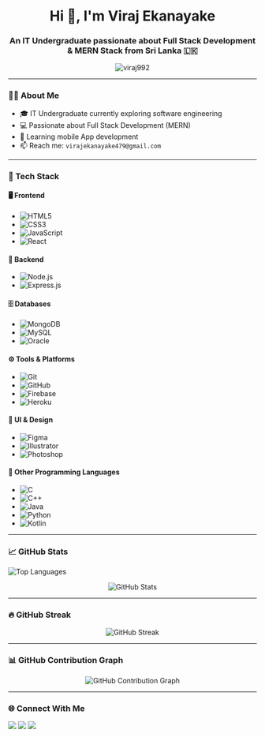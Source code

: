 <h1 align="center">Hi 👋, I'm Viraj Ekanayake</h1>
<h3 align="center">An IT Undergraduate passionate about Full Stack Development & MERN Stack from Sri Lanka 🇱🇰</h3>

<p align="center">
  <img src="https://komarev.com/ghpvc/?username=viraj992&label=Profile%20views&color=0e75b6&style=flat" alt="viraj992" />
</p>

---

### 🧑‍💻 About Me
- 🎓 IT Undergraduate currently exploring software engineering
- 💻 Passionate about Full Stack Development (MERN)
- 🌱 Learning mobile App development 
- 📫 Reach me: `virajekanayake479@gmail.com`

---

### 🚀 Tech Stack

#### 🖥️ Frontend
- ![HTML5](https://img.shields.io/badge/-HTML5-E34F26?logo=html5&logoColor=white&style=flat-square)  
- ![CSS3](https://img.shields.io/badge/-CSS3-1572B6?logo=css3&logoColor=white&style=flat-square)  
- ![JavaScript](https://img.shields.io/badge/-JavaScript-F7DF1E?logo=javascript&logoColor=black&style=flat-square)  
- ![React](https://img.shields.io/badge/-React-61DAFB?logo=react&logoColor=black&style=flat-square)

#### 🧰 Backend
- ![Node.js](https://img.shields.io/badge/-Node.js-339933?logo=node.js&logoColor=white&style=flat-square)  
- ![Express.js](https://img.shields.io/badge/-Express.js-000000?logo=express&logoColor=white&style=flat-square)

#### 🗄️ Databases
- ![MongoDB](https://img.shields.io/badge/-MongoDB-47A248?logo=mongodb&logoColor=white&style=flat-square)  
- ![MySQL](https://img.shields.io/badge/-MySQL-4479A1?logo=mysql&logoColor=white&style=flat-square)  
- ![Oracle](https://img.shields.io/badge/-Oracle-F80000?logo=oracle&logoColor=white&style=flat-square)

#### ⚙️ Tools & Platforms
- ![Git](https://img.shields.io/badge/-Git-F05032?logo=git&logoColor=white&style=flat-square)  
- ![GitHub](https://img.shields.io/badge/-GitHub-181717?logo=github&logoColor=white&style=flat-square)  
- ![Firebase](https://img.shields.io/badge/-Firebase-FFCA28?logo=firebase&logoColor=black&style=flat-square)  
- ![Heroku](https://img.shields.io/badge/-Heroku-430098?logo=heroku&logoColor=white&style=flat-square)

#### 🎨 UI & Design
- ![Figma](https://img.shields.io/badge/-Figma-F24E1E?logo=figma&logoColor=white&style=flat-square)  
- ![Illustrator](https://img.shields.io/badge/-Adobe%20Illustrator-FF9A00?logo=adobe-illustrator&logoColor=white&style=flat-square)  
- ![Photoshop](https://img.shields.io/badge/-Photoshop-31A8FF?logo=adobe-photoshop&logoColor=white&style=flat-square)

#### 🧠 Other Programming Languages
- ![C](https://img.shields.io/badge/-C-00599C?logo=c&logoColor=white&style=flat-square)  
- ![C++](https://img.shields.io/badge/-C++-00599C?logo=c%2B%2B&logoColor=white&style=flat-square)  
- ![Java](https://img.shields.io/badge/-Java-007396?logo=java&logoColor=white&style=flat-square)  
- ![Python](https://img.shields.io/badge/-Python-3776AB?logo=python&logoColor=white&style=flat-square)  
- ![Kotlin](https://img.shields.io/badge/-Kotlin-0095D5?logo=kotlin&logoColor=white&style=flat-square)

---

### 📈 GitHub Stats

<p align="left">
  <img src="https://github-readme-stats.vercel.app/api/top-langs?username=viraj992&show_icons=true&locale=en&layout=compact" alt="Top Languages" />
</p>

<p align="center">
  <img src="https://github-readme-stats.vercel.app/api?username=viraj992&show_icons=true&locale=en" alt="GitHub Stats" />
</p>

---

### 🔥 GitHub Streak

<p align="center">
  <img src="https://streak-stats.demolab.com/?user=viraj992&theme=default" alt="GitHub Streak" />
</p>

---

### 📊 GitHub Contribution Graph

<p align="center">
  <img src="https://github-readme-activity-graph.cyclic.app/graph?username=viraj992&theme=light" alt="GitHub Contribution Graph" />
</p>

---

### 🌐 Connect With Me

<p align="left">
  <a href="https://fb.com/viraj ekanayake" target="blank"><img src="https://img.shields.io/badge/Facebook-%231877F2.svg?&style=flat-square&logo=facebook&logoColor=white" /></a>
  <a href="https://instagram.com/viraj.brilliant99" target="blank"><img src="https://img.shields.io/badge/Instagram-%23E4405F.svg?&style=flat-square&logo=instagram&logoColor=white" /></a>
  <a href="https://www.youtube.com/c/rhythm rodz" target="blank"><img src="https://img.shields.io/badge/YouTube-%23FF0000.svg?&style=flat-square&logo=youtube&logoColor=white" /></a>
</p>
